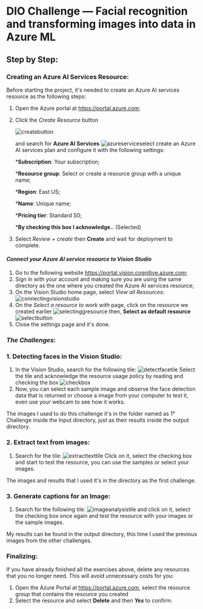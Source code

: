 # DIO Challenge — Facial recognition and transforming images into data in Azure ML

## Step by Step: 
### Creating an Azure AI Services Resource:
Before starting the project, it's needed to create an Azure AI services resource as the following steps:
1. Open the Azure portal at https://portal.azure.com;
2. Click the _Create Resource_ button 

    ![createbutton](screenshots/create_resource.png)

    and search for **Azure AI Services**
    ![azureservice](screenshots/create_resource2.png)select create an Azure AI services plan and configure it with the following settings:
    
    ***Subscription**: Your subscription; 
    
    ***Resource group**: Select or create a resource group with a unique name;
    
    ***Region**: East US;
    
    ***Name**: Unique name; 
    
    ***Pricing tier**: Standard S0;
    
    ***By checking this box I acknowledge..** (Selected)

3. Select _Review + create_ then **Create** and wait for deployment to complete.

#### _Connect your Azure AI service resource to Vision Studio_
1. Go to the following website https://portal.vision.cognitive.azure.com;
2. Sign in with your account and making sure you are using the same directory as the one where you created the Azure AI services resource;
3. On the Vision Studio home page, select _View all Resources_:
    ![connectingvisionstudio](screenshots/connecting.png)
4. On the _Select a resource to work with_ page, click on the resource we created earlier
![selectinggresource](screenshots/connecting2.png)
then, **Select as default resource**
![selectbutton](screenshots/connecting3.png)
5. Close the settings page and it's done.

### _The Challenges_:
### 1. Detecting faces in the Vision Studio:
1. In the Vision Studio, search for the following tile:
![detectfacetile](screenshots/detectfaces.png)
Select the tile and acknowledge the resource usage policy by reading and checking the box
![checkbox](screenshots/detectfacescheckbox.png)
2. Now, you can select each sample image and observe the face detection data that is returned or choose a image from your computer to test it, even use your webcam to see how it works.

The images I used to do this challenge it's in the folder named as 1° Challenge inside the Input directory, just as their results inside the output directory.

### 2. Extract text from images:
1. Search for the tile: 
![extracttexttile](screenshots/extractextile.png)
Click on it, select the checking box and start to test the resource, you can use the samples or select your images.

The images and results that I used it's in the directory as the first challenge.

### 3. Generate captions for an Image:
1. Search for the following tile:
![imageanalysistile](screenshots/generatecaptiontile.png) 
and click on it, select the checking box once again and test the resource with your images or the sample images.

My results can be found in the output directory, this time I used the previous images from the other challenges.

### Finalizing:
If you have already finished all the exercises above, delete any resources that you no longer need. This will avoid unnecessary costs for you:

1. Open the Azure Portal at https://portal.azure.com, select the resource group that contains the resource you created
2. Select the resource and select **Delete** and then **_Yes_** to confirm.
